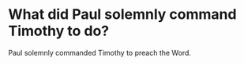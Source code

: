 # What did Paul solemnly command Timothy to do?

Paul solemnly commanded Timothy to preach the Word.
